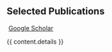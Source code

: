 ## <i class="fa fa-chevron-right"></i> Selected Publications <a href="https://github.com/HollowMan/resume/blob/master/publications/{{ content.file }}"><i class="fa fa-code-fork" aria-hidden="true"></i></a>

<a href="https://scholar.google.com/citations?user={{ scholar_id }}" class="btn btn-primary" style="padding: 0.3em;" target="_blank">
  <i class="ai ai-google-scholar"></i> Google Scholar
</a>

{{ content.details }}
